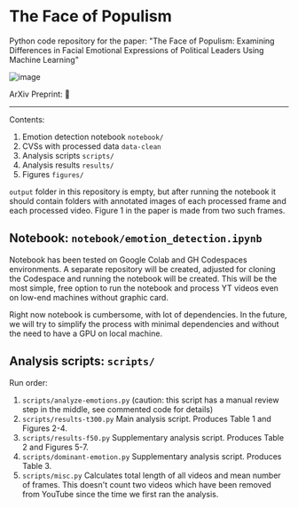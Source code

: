# The Face of Populism

Python code repository for the paper: "The Face of Populism: Examining Differences in Facial Emotional Expressions of Political Leaders Using Machine Learning"

![image](https://user-images.githubusercontent.com/39856297/233164118-1531efa5-2b61-40d5-a6dd-98dce713c7f3.png)


ArXiv Preprint: :eyes:

---

Contents:

1. Emotion detection notebook `notebook/`
2. CVSs with processed data  `data-clean`
3. Analysis scripts `scripts/`
4. Analysis results `results/`
5. Figures `figures/`

`output` folder in this repository is empty, but after running the notebook it should contain folders with annotated images of each processed frame and each processed video. Figure 1 in the paper is made from two such frames.

## Notebook: `notebook/emotion_detection.ipynb`

Notebook has been tested on Google Colab and GH Codespaces environments. A separate repository will be created, adjusted for cloning the Codespace and running the notebook will be created. This will be the most simple, free option to run the notebook and process YT videos even on low-end machines without graphic card.

Right now notebook is cumbersome, with lot of dependencies. In the future, we will try to simplify the process with minimal dependencies and without the need to have a GPU on local machine.

## Analysis scripts: `scripts/`

Run order:

1. `scripts/analyze-emotions.py` (caution: this script has a manual review step in the middle, see commented code for details)
2. `scripts/results-t300.py` Main analysis script. Produces Table 1 and Figures 2-4.
3. `scripts/results-f50.py` Supplementary analysis script. Produces Table 2 and Figures 5-7.
4. `scripts/dominant-emotion.py` Supplementary analysis script. Produces Table 3.
5. `scripts/misc.py` Calculates total length of all videos and mean number of frames. This doesn't count two videos which have been removed from YouTube since the time we first ran the analysis.




